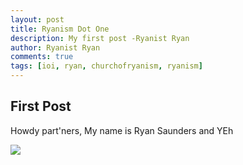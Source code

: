 ```yaml
---
layout: post
title: Ryanism Dot One
description: My first post -Ryanist Ryan
author: Ryanist Ryan
comments: true
tags: [ioi, ryan, churchofryanism, ryanism]
---
```


## **First Post**
Howdy part'ners, My name is Ryan Saunders and YEh 

![](https://blog.ryanism.org/images/2021/memecat.jpg)
